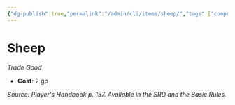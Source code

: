 ```yaml
---
{"dg-publish":true,"permalink":"/admin/cli/items/sheep/","tags":["compendium/src/5e/phb","item/gear/trade-good"],"updated":"2025-01-11T15:32:20.214+00:00"}
---
```


# Sheep
*Trade Good*  

- **Cost**: 2 gp

*Source: Player's Handbook p. 157. Available in the SRD and the Basic Rules.*